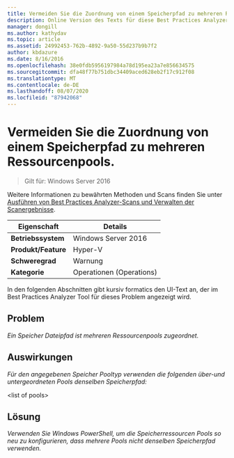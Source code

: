 ```yaml
---
title: Vermeiden Sie die Zuordnung von einem Speicherpfad zu mehreren Ressourcenpools.
description: Online Version des Texts für diese Best Practices Analyzer Regel.
manager: dongill
ms.author: kathydav
ms.topic: article
ms.assetid: 24992453-762b-4892-9a50-55d237b9b7f2
author: kbdazure
ms.date: 8/16/2016
ms.openlocfilehash: 38e0fdb5956197984a78d195ea23a7e856634575
ms.sourcegitcommit: dfa48f77b751dbc34409aced628eb2f17c912f08
ms.translationtype: MT
ms.contentlocale: de-DE
ms.lasthandoff: 08/07/2020
ms.locfileid: "87942068"
---
```

# <a name="avoid-mapping-one-storage-path-to-multiple-resource-pools"></a>Vermeiden Sie die Zuordnung von einem Speicherpfad zu mehreren Ressourcenpools.

>Gilt für: Windows Server 2016

Weitere Informationen zu bewährten Methoden und Scans finden Sie unter [Ausführen von Best Practices Analyzer-Scans und Verwalten der Scanergebnisse](https://go.microsoft.com/fwlink/p/?LinkID=223177).

|Eigenschaft|Details|
|-|-|
|**Betriebssystem**|Windows Server 2016|
|**Produkt/Feature**|Hyper-V|
|**Schweregrad**|Warnung|
|**Kategorie**|Operationen (Operations)|

In den folgenden Abschnitten gibt kursiv formatics den UI-Text an, der im Best Practices Analyzer Tool für dieses Problem angezeigt wird.

## <a name="issue"></a>**Problem**
*Ein Speicher Dateipfad ist mehreren Ressourcenpools zugeordnet.*

## <a name="impact"></a>**Auswirkungen**
*Für den angegebenen Speicher Pooltyp verwenden die folgenden über-und untergeordneten Pools denselben Speicherpfad:*

\<list of pools>

## <a name="resolution"></a>**Lösung**
*Verwenden Sie Windows PowerShell, um die Speicherressourcen Pools so neu zu konfigurieren, dass mehrere Pools nicht denselben Speicherpfad verwenden.*



